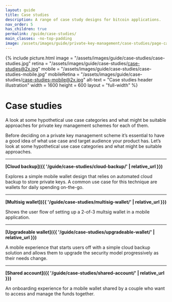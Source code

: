 ```yaml
---
layout: guide
title: Case studies
description: A range of case study designs for bitcoin applications.
nav_order: 5
has_children: true
permalink: /guide/case-studies/
main_classes: -no-top-padding
image: /assets/images/guide/private-key-management/case-studies/page-case-studies.jpg
---
```


<!--

Editor's notes

-->

{% include picture.html
   image = "/assets/images/guide/case-studies/case-studies.jpg"
   retina = "/assets/images/guide/case-studies/case-studies@2x.jpg"
   mobile = "/assets/images/guide/case-studies/case-studies-mobile.jpg"
   mobileRetina = "/assets/images/guide/case-studies/case-studies-mobile@2x.jpg"
   alt-text = "Case studies header illustration"
   width = 1600
   height = 600
   layout = "full-width"
%}

# Case studies

A look at some hypothetical use case categories and what might be suitable approaches for private key management schemes for each of them.

Before deciding on a private key management scheme it’s essential to have a good idea of what use case and target audience your product has. Let’s look at some hypothetical use case categories and what might be suitable approaches.

---

**[Cloud backup]({{ '/guide/case-studies/cloud-backup/' | relative_url }})**

Explores a simple mobile wallet design that relies on automated cloud backup to store private keys. A common use case for this technique are wallets for daily spending on-the-go.

---

**[Multisig wallet]({{ '/guide/case-studies/multisig-wallet/' | relative_url }})**

Shows the user flow of setting up a 2-of-3 multsig wallet in a mobile application.

---

**[Upgradeable wallet]({{ '/guide/case-studies/upgradeable-wallet/' | relative_url }})**

A mobile experience that starts users off with a simple cloud backup solution and allows them to upgrade the security model progressively as their needs change.

---

**[Shared account]({{ '/guide/case-studies/shared-account/' | relative_url }})**

An onboarding experience for a mobile wallet shared by a couple who want to access and manage the funds together.
